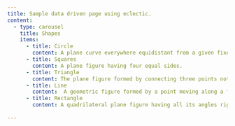 ```yaml
---
title: Sample data driven page using eclectic.
content:
  - type: carousel
    title: Shapes
    items: 
      - title: Circle
        content: A plane curve everywhere equidistant from a given fixed point, the center. 
      - title: Squares
        content: A plane figure having four equal sides.
      - title: Triangle
        content: The plane figure formed by connecting three points not in a straight line by straight line segments; a three-sided polygon.
      - title: Line
        content:  A geometric figure formed by a point moving along a fixed direction and the reverse direction.
      - title: Rectangle
        content: A quadrilateral plane figure having all its angles right angles and its opposite sides consequently equal.
        
---
```


